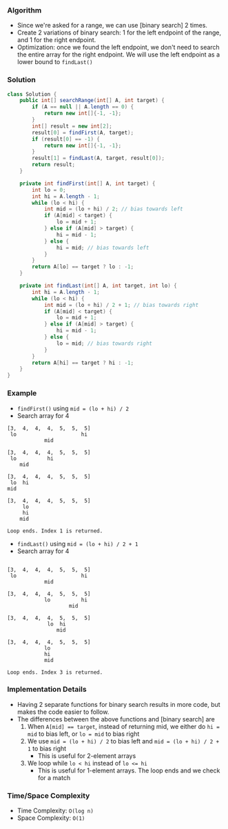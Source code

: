 ### Algorithm

- Since we're asked for a range, we can use [binary search] 2 times.
- Create 2 variations of binary search: 1 for the left endpoint of the range, and 1 for the right endpoint.
- Optimization: once we found the left endpoint, we don't need to search the entire array for the right endpoint. We will use the left endpoint as a lower bound to `findLast()`

### Solution

```java
class Solution {
    public int[] searchRange(int[] A, int target) {
        if (A == null || A.length == 0) {
            return new int[]{-1, -1};
        }
        int[] result = new int[2];
        result[0] = findFirst(A, target);
        if (result[0] == -1) {
            return new int[]{-1, -1};
        }
        result[1] = findLast(A, target, result[0]);
        return result;
    }

    private int findFirst(int[] A, int target) {
        int lo = 0;
        int hi = A.length - 1;
        while (lo < hi) {
            int mid = (lo + hi) / 2; // bias towards left
            if (A[mid] < target) {
                lo = mid + 1;
            } else if (A[mid] > target) {
                hi = mid - 1;
            } else {
                hi = mid; // bias towards left
            }
        }
        return A[lo] == target ? lo : -1;
    }

    private int findLast(int[] A, int target, int lo) {
        int hi = A.length - 1;
        while (lo < hi) {
            int mid = (lo + hi) / 2 + 1; // bias towards right
            if (A[mid] < target) {
                lo = mid + 1;
            } else if (A[mid] > target) {
                hi = mid - 1;
            } else {
                lo = mid; // bias towards right
            }
        }
        return A[hi] == target ? hi : -1;
    }
}
```


### Example

- `findFirst()` using `mid = (lo + hi) / 2`
- Search array for 4

```
[3,  4,  4,  4,  5,  5,  5]
 lo                     hi
            mid

[3,  4,  4,  4,  5,  5,  5]
 lo          hi
    mid

[3,  4,  4,  4,  5,  5,  5]
 lo  hi
mid

[3,  4,  4,  4,  5,  5,  5]
     lo
     hi
    mid

Loop ends. Index 1 is returned.
```

- `findLast()` using `mid = (lo + hi) / 2 + 1`
- Search array for 4

```

[3,  4,  4,  4,  5,  5,  5]
 lo                     hi
            mid

[3,  4,  4,  4,  5,  5,  5]
            lo          hi
                    mid

[3,  4,  4,  4,  5,  5,  5]
             lo  hi
                mid

[3,  4,  4,  4,  5,  5,  5]
            lo
            hi
            mid

Loop ends. Index 3 is returned.
```


### Implementation Details

- Having 2 separate functions for binary search results in more code, but makes the code easier to follow.
- The differences between the above functions and [binary search] are
    1. When `A[mid] == target`, instead of returning mid, we either do `hi = mid` to bias left, or `lo = mid` to bias right
    1. We use `mid = (lo + hi) / 2` to bias left and `mid = (lo + hi) / 2 + 1` to bias right
        - This is useful for 2-element arrays
    1. We loop while `lo < hi` instead of `lo <= hi`
        - This is useful for 1-element arrays. The loop ends and we check for a match

### Time/Space Complexity

-  Time Complexity: `O(log n)`
- Space Complexity: `O(1)`
